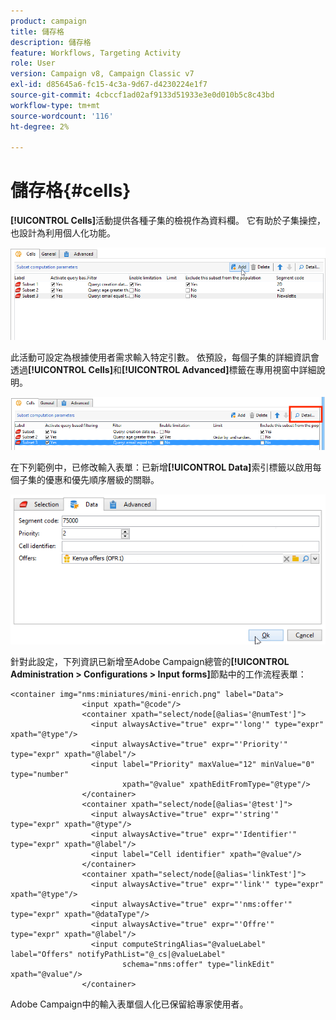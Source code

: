```yaml
---
product: campaign
title: 儲存格
description: 儲存格
feature: Workflows, Targeting Activity
role: User
version: Campaign v8, Campaign Classic v7
exl-id: d85645a6-fc15-4c3a-9d67-d4230224e1f7
source-git-commit: 4cbccf1ad02af9133d51933e3e0d010b5c8c43bd
workflow-type: tm+mt
source-wordcount: '116'
ht-degree: 2%

---
```


# 儲存格{#cells}

**[!UICONTROL Cells]**&#x200B;活動提供各種子集的檢視作為資料欄。 它有助於子集操控，也設計為利用個人化功能。

![](assets/wf_split_cells.png)

此活動可設定為根據使用者需求輸入特定引數。 依預設，每個子集的詳細資訊會透過&#x200B;**[!UICONTROL Cells]**&#x200B;和&#x200B;**[!UICONTROL Advanced]**&#x200B;標籤在專用視窗中詳細說明。

![](assets/wf_split_cells_with_customization.png)

在下列範例中，已修改輸入表單：已新增&#x200B;**[!UICONTROL Data]**&#x200B;索引標籤以啟用每個子集的優惠和優先順序層級的關聯。

![](assets/cells-activity-sample.png)

針對此設定，下列資訊已新增至Adobe Campaign總管的&#x200B;**[!UICONTROL Administration > Configurations > Input forms]**&#x200B;節點中的工作流程表單：

```
<container img="nms:miniatures/mini-enrich.png" label="Data">
                <input xpath="@code"/>
                <container xpath="select/node[@alias='@numTest']">
                  <input alwaysActive="true" expr="'long'" type="expr" xpath="@type"/>
                  <input alwaysActive="true" expr="'Priority'" type="expr" xpath="@label"/>
                  <input label="Priority" maxValue="12" minValue="0" type="number"
                         xpath="@value" xpathEditFromType="@type"/>
                </container>
                <container xpath="select/node[@alias='@test']">
                  <input alwaysActive="true" expr="'string'" type="expr" xpath="@type"/>
                  <input alwaysActive="true" expr="'Identifier'" type="expr" xpath="@label"/>
                  <input label="Cell identifier" xpath="@value"/>
                </container>
                <container xpath="select/node[@alias='linkTest']">
                  <input alwaysActive="true" expr="'link'" type="expr" xpath="@type"/>
                  <input alwaysActive="true" expr="'nms:offer'" type="expr" xpath="@dataType"/>
                  <input alwaysActive="true" expr="'Offre'" type="expr" xpath="@label"/>
                  <input computeStringAlias="@valueLabel" label="Offers" notifyPathList="@_cs|@valueLabel"
                         schema="nms:offer" type="linkEdit" xpath="@value"/>
                </container>
```

Adobe Campaign中的輸入表單個人化已保留給專家使用者。